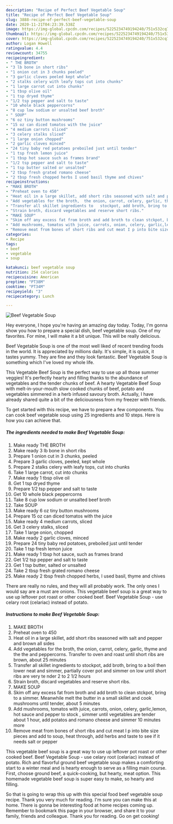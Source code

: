 ```yaml
---
description: "Recipe of Perfect Beef Vegetable Soup"
title: "Recipe of Perfect Beef Vegetable Soup"
slug: 3888-recipe-of-perfect-beef-vegetable-soup
date: 2020-11-21T04:23:39.538Z
image: https://img-global.cpcdn.com/recipes/5225234749194240/751x532cq70/beef-vegetable-soup-recipe-main-photo.jpg
thumbnail: https://img-global.cpcdn.com/recipes/5225234749194240/751x532cq70/beef-vegetable-soup-recipe-main-photo.jpg
cover: https://img-global.cpcdn.com/recipes/5225234749194240/751x532cq70/beef-vegetable-soup-recipe-main-photo.jpg
author: Logan Howell
ratingvalue: 4.4
reviewcount: 34755
recipeingredient:
- " THE BROTH"
- "3 lb bone in short ribs"
- "1 onion cut in 3 chunks peeled"
- "3 garlic cloves peeled kept whole"
- "2 stalks celery with leafy tops cut into chunks"
- "1 large carrot cut into chunks"
- "1 tbsp olive oil"
- "1 tsp dryed thyme"
- "1/2 tsp pepper and salt to taste"
- "10 whole black peppercorns"
- "8 cup low sodium or unsalted beef broth"
- " SOUP"
- "6 oz tiny button mushrooms"
- "15 oz can diced tomatos with the juice"
- "4 medium carrots sliced"
- "3 celery stalks sliced"
- "1 large onion chopped"
- "2 garlic cloves minced"
- "24 tiny baby red potatoes preboiled just until tender"
- "1 tsp fresh lemon juice"
- "1 tbsp hot sauce such as frames brand"
- "1/2 tsp pepper and salt to taste"
- "1 tsp butter salted or unsalted"
- "2 tbsp fresh grated romano cheese"
- "2 tbsp fresh chopped herbs I used basil thyme and chives"
recipeinstructions:
- "MAKE BROTH"
- "Preheat oven to 450"
- "Heat oil in a large skillet, add short ribs seasoned with salt and pepper and brown all sides"
- "Add vegetables for the broth,  the onion, carrot, celery, garlic, thyme  and the the and peppercorns. Transfer to oven and roast until short ribs are brown, about 25 minutes"
- "Transfer all skillet ingredients to   stockpot, add broth, bring to a boil then lower neat and simmer, partially cover pot and simmer on low until short ribs are very te nder 2 to 2 1/2 hours"
- "Strain broth, discard vegetables and reserve short ribs."
- "MAKE SOUP"
- "Skim off any excess fat from broth and add broth to clean stckpot, bring to a simmer. Meanwhile melt the butter in a small skillet and cook mushrooms until  tender, about 5 minutes"
- "Add mushrooms, tomatos with juice, carrots, onion, celery, garlic,lemon, hot sauce and pepper to stock , simmer until vegetables are tender about 1 hour, add potatos and romano cheese and simmer 10 minutes more"
- "Remove meat from bones of short ribs and cut meat I p into bite size pieces and add to soup, heat through, add herbs and taste to see if it needs salt or pepper"
categories:
- Recipe
tags:
- beef
- vegetable
- soup

katakunci: beef vegetable soup 
nutrition: 254 calories
recipecuisine: American
preptime: "PT38M"
cooktime: "PT34M"
recipeyield: "3"
recipecategory: Lunch

---
```



![Beef Vegetable Soup](https://img-global.cpcdn.com/recipes/5225234749194240/751x532cq70/beef-vegetable-soup-recipe-main-photo.jpg)

Hey everyone, I hope you're having an amazing day today. Today, I'm gonna show you how to prepare a special dish, beef vegetable soup. One of my favorites. For mine, I will make it a bit unique. This will be really delicious.

Beef Vegetable Soup is one of the most well liked of recent trending foods in the world. It is appreciated by millions daily. It's simple, it is quick, it tastes yummy. They are fine and they look fantastic. Beef Vegetable Soup is something which I've loved my whole life.

This Vegetable Beef Soup is the perfect way to use up all those summer veggies! It&#39;s perfectly hearty and filling thanks to the abundance of vegetables and the tender chunks of beef. A hearty Vegetable Beef Soup with melt-in-your-mouth slow cooked chunks of beef, potato and vegetables simmered in a herb infused savoury broth. Actually, I have already shared quite a bit of the deliciousness from my freezer with friends.


To get started with this recipe, we have to prepare a few components. You can cook beef vegetable soup using 25 ingredients and 10 steps. Here is how you can achieve that.

<!--inarticleads1-->

##### The ingredients needed to make Beef Vegetable Soup:

1. Make ready  THE BROTH
1. Make ready 3 lb bone in short ribs
1. Prepare 1 onion cut in 3 chunks, peeled
1. Prepare 3 garlic cloves, peeled, kept whole
1. Prepare 2 stalks celery with leafy tops, cut into chunks
1. Take 1 large carrot, cut into chunks
1. Make ready 1 tbsp olive oil
1. Get 1 tsp dryed thyme
1. Prepare 1/2 tsp pepper and salt to taste
1. Get 10 whole black peppercorns
1. Take 8 cup low sodium or unsalted beef broth
1. Take  SOUP
1. Make ready 6 oz tiny button mushrooms
1. Prepare 15 oz can diced tomatos with the juice
1. Make ready 4 medium carrots, sliced
1. Get 3 celery stalks, sliced
1. Take 1 large onion, chopped
1. Make ready 2 garlic cloves, minced
1. Prepare 24 tiny baby red potatoes, preboiled just until tender
1. Take 1 tsp fresh lemon juice
1. Make ready 1 tbsp hot sauce, such as frames brand
1. Get 1/2 tsp pepper and salt to taste
1. Get 1 tsp butter, salted or unsalted
1. Take 2 tbsp fresh grated romano cheese
1. Make ready 2 tbsp fresh chopped herbs, I used basil, thyme and chives


There are really no rules, and they will all probably work. The only ones I would say are a must are onions. This vegetable beef soup is a great way to use up leftover pot roast or other cooked beef. Beef Vegetable Soup - use celary root (celariac) instead of potato. 

<!--inarticleads2-->

##### Instructions to make Beef Vegetable Soup:

1. MAKE BROTH
1. Preheat oven to 450
1. Heat oil in a large skillet, add short ribs seasoned with salt and pepper and brown all sides
1. Add vegetables for the broth,  the onion, carrot, celery, garlic, thyme  and the the and peppercorns. Transfer to oven and roast until short ribs are brown, about 25 minutes
1. Transfer all skillet ingredients to   stockpot, add broth, bring to a boil then lower neat and simmer, partially cover pot and simmer on low until short ribs are very te nder 2 to 2 1/2 hours
1. Strain broth, discard vegetables and reserve short ribs.
1. MAKE SOUP
1. Skim off any excess fat from broth and add broth to clean stckpot, bring to a simmer. Meanwhile melt the butter in a small skillet and cook mushrooms until  tender, about 5 minutes
1. Add mushrooms, tomatos with juice, carrots, onion, celery, garlic,lemon, hot sauce and pepper to stock , simmer until vegetables are tender about 1 hour, add potatos and romano cheese and simmer 10 minutes more
1. Remove meat from bones of short ribs and cut meat I p into bite size pieces and add to soup, heat through, add herbs and taste to see if it needs salt or pepper


This vegetable beef soup is a great way to use up leftover pot roast or other cooked beef. Beef Vegetable Soup - use celary root (celariac) instead of potato. Rich and flavorful ground beef vegetable soup makes a comforting start to a winter meal and is hearty enough to serve as a filling main course. First, choose ground beef, a quick-cooking, but hearty, meat option. This homemade vegetable beef soup is super easy to make, so hearty and filling. 

So that is going to wrap this up with this special food beef vegetable soup recipe. Thank you very much for reading. I'm sure you can make this at home. There is gonna be interesting food at home recipes coming up. Remember to bookmark this page in your browser, and share it to your family, friends and colleague. Thank you for reading. Go on get cooking!

